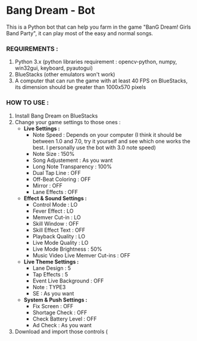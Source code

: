 # Bang Dream - Bot
This is a Python bot that can help you farm in the game "BanG Dream! Girls Band Party", it can play most of the easy and normal songs.

### REQUIREMENTS :
1. Python 3.x (python libraries requirement : opencv-python, numpy, win32gui, keyboard, pyautogui)
2. BlueStacks (other emulators won't work)
3. A computer that can run the game with at least 40 FPS on BlueStacks, its dimension should be greater than 1000x570 pixels

### HOW TO USE : 
1. Install Bang Dream on BlueStacks
2. Change your game settings to those ones :
   - **Live Settings :**
     - Note Speed : Depends on your computer (I think it should be between 1.0 and 7.0, try it yourself and see which one works the best. I personally use the bot with 3.0 note speed)
     - Note Size : 150%
     - Song Adjustement : As you want
     - Long Note Transparency : 100%
     - Dual Tap Line : OFF
     - Off-Beat Coloring : OFF
     - Mirror : OFF
     - Lane Effects : OFF
   - **Effect & Sound Settings :**
     - Control Mode : LO
     - Fever Effect : LO
     - Memver Cut-in : LO
     - Skill Window : OFF
     - Skill Effect Text : OFF
     - Playback Quality : LO
     - Live Mode Quality : LO
     - Live Mode Brightness : 50%
     - Music Video Live Memver Cut-ins : OFF
   - **Live Theme Settings :**
     - Lane Design : 5
     - Tap Effects : 5
     - Event Live Background : OFF
     - Note : TYPE3
     - SE : As you want
   - **System & Push Settings :**
     - Fix Screen : OFF
     - Shortage Check : OFF
     - Check Battery Level : OFF
     - Ad Check : As you want
3. Download and import those controls (
     
